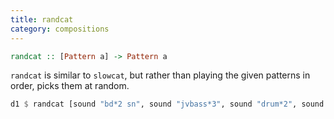```yaml
---
title: randcat
category: compositions
---
```


~~~~haskell
randcat :: [Pattern a] -> Pattern a
~~~~

`randcat` is similar to `slowcat`, but rather than playing the given
patterns in order, picks them at random.

~~~~haskell
d1 $ randcat [sound "bd*2 sn", sound "jvbass*3", sound "drum*2", sound "ht mt"]
~~~~
